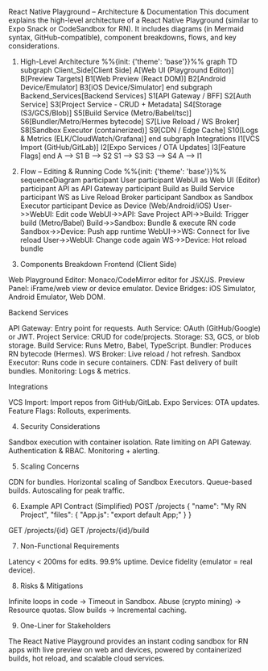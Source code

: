 React Native Playground – Architecture & Documentation
This document explains the high-level architecture of a React Native Playground (similar to Expo Snack or CodeSandbox for RN). It includes diagrams (in Mermaid syntax, GitHub-compatible), component breakdowns, flows, and key considerations.

1. High-Level Architecture
%%{init: {'theme': 'base'}}%%
graph TD
  subgraph Client_Side[Client Side]
    A[Web UI (Playground Editor)]
    B[Preview Targets]
    B1[Web Preview (React DOM)]
    B2[Android Device/Emulator]
    B3[iOS Device/Simulator]
  end
  subgraph Backend_Services[Backend Services]
    S1[API Gateway / BFF]
    S2[Auth Service]
    S3[Project Service - CRUD + Metadata]
    S4[Storage (S3/GCS/Blob)]
    S5[Build Service (Metro/Babel/tsc)]
    S6[Bundler/Metro/Hermes bytecode]
    S7[Live Reload / WS Broker]
    S8[Sandbox Executor (containerized)]
    S9[CDN / Edge Cache]
    S10[Logs & Metrics (ELK/CloudWatch/Grafana)]
  end
  subgraph Integrations
    I1[VCS Import (GitHub/GitLab)]
    I2[Expo Services / OTA Updates]
    I3[Feature Flags]
  end
  A --> S1
  B --> S2
  S1 --> S3
  S3 --> S4
  A --> I1


2. Flow – Editing & Running Code
%%{init: {'theme': 'base'}}%%
sequenceDiagram
  participant User
  participant WebUI as Web UI (Editor)
  participant API as API Gateway
  participant Build as Build Service
  participant WS as Live Reload Broker
  participant Sandbox as Sandbox Executor
  participant Device as Device (Web/Android/iOS)
  User->>WebUI: Edit code
  WebUI->>API: Save Project
  API->>Build: Trigger build (Metro/Babel)
  Build->>Sandbox: Bundle & execute RN code
  Sandbox->>Device: Push app runtime
  WebUI->>WS: Connect for live reload
  User->>WebUI: Change code again
  WS->>Device: Hot reload bundle


3. Components Breakdown
Frontend (Client Side)

Web Playground Editor: Monaco/CodeMirror editor for JSX/JS.
Preview Panel: iFrame/web view or device emulator.
Device Bridges: iOS Simulator, Android Emulator, Web DOM.

Backend Services

API Gateway: Entry point for requests.
Auth Service: OAuth (GitHub/Google) or JWT.
Project Service: CRUD for code/projects.
Storage: S3, GCS, or blob storage.
Build Service: Runs Metro, Babel, TypeScript.
Bundler: Produces RN bytecode (Hermes).
WS Broker: Live reload / hot refresh.
Sandbox Executor: Runs code in secure containers.
CDN: Fast delivery of built bundles.
Monitoring: Logs & metrics.

Integrations

VCS Import: Import repos from GitHub/GitLab.
Expo Services: OTA updates.
Feature Flags: Rollouts, experiments.


4. Security Considerations

Sandbox execution with container isolation.
Rate limiting on API Gateway.
Authentication & RBAC.
Monitoring + alerting.


5. Scaling Concerns

CDN for bundles.
Horizontal scaling of Sandbox Executors.
Queue-based builds.
Autoscaling for peak traffic.


6. Example API Contract (Simplified)
POST /projects
{
  "name": "My RN Project",
  "files": { "App.js": "export default App;" }
}

GET /projects/{id}
GET /projects/{id}/build


7. Non-Functional Requirements

Latency < 200ms for edits.
99.9% uptime.
Device fidelity (emulator = real device).


8. Risks & Mitigations

Infinite loops in code → Timeout in Sandbox.
Abuse (crypto mining) → Resource quotas.
Slow builds → Incremental caching.


9. One-Liner for Stakeholders

The React Native Playground provides an instant coding sandbox for RN apps with live preview on web and devices, powered by containerized builds, hot reload, and scalable cloud services.
